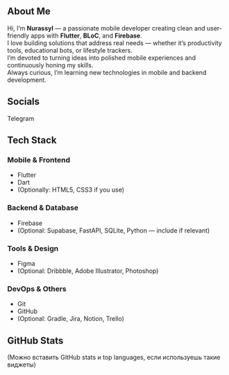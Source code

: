 ## About Me

Hi, I’m **Nurassyl** — a passionate mobile developer creating clean and user-friendly apps with **Flutter**, **BLoC**, and **Firebase**.  
I love building solutions that address real needs — whether it’s productivity tools, educational bots, or lifestyle trackers.  
I’m devoted to turning ideas into polished mobile experiences and continuously honing my skills.  
Always curious, I’m learning new technologies in mobile and backend development.


## Socials
Telegram

## Tech Stack

### Mobile & Frontend
- Flutter  
- Dart  
- (Optionally: HTML5, CSS3 if you use)

### Backend & Database
- Firebase  
- (Optional: Supabase, FastAPI, SQLite, Python — include if relevant)

### Tools & Design
- Figma  
- (Optional: Dribbble, Adobe Illustrator, Photoshop)

### DevOps & Others
- Git  
- GitHub  
- (Optional: Gradle, Jira, Notion, Trello)

## GitHub Stats
(Можно вставить GitHub stats и top languages, если используешь такие виджеты)
